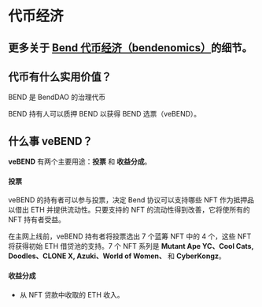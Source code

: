 # 代币经济

## 更多关于 [Bend 代币经济（bendenomics）](../governance/bendenomics.md)的细节。

## 代币有什么实用价值？&#x20;

BEND 是 BendDAO 的治理代币&#x20;

BEND 持有人可以质押 BEND 以获得 BEND 选票（veBEND）。&#x20;

## 什么事 veBEND？&#x20;

**veBEND** 有两个主要用途：**投票** 和 **收益分成**。

#### **投票**&#x20;

veBEND 的持有者可以参与投票，决定 Bend 协议可以支持哪些 NFT 作为抵押品以借出 ETH 并提供流动性。只要支持的 NFT 的流动性得到改善，它将使所有的 NFT 持有者受益。

在主网上线前，veBEND 持有者将投票选出 7 个蓝筹 NFT 中的 4 个，这些 NFT 将获得初始 ETH 借贷池的支持。7 个 NFT 系列是 **Mutant Ape YC、Cool Cats, Doodles、CLONE X, Azuki、World of Women、** 和 **CyberKongz**。

#### **收益分成**

*  从 NFT 贷款中收取的 ETH 收入。
